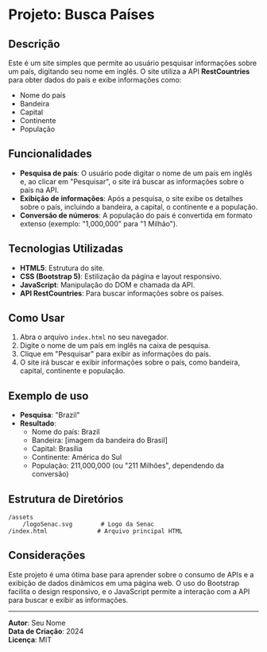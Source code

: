 
# Projeto: Busca Países

## Descrição

Este é um site simples que permite ao usuário pesquisar informações sobre um país, digitando seu nome em inglês. O site utiliza a API **RestCountries** para obter dados do país e exibe informações como:

- Nome do país
- Bandeira
- Capital
- Continente
- População

## Funcionalidades

- **Pesquisa de país**: O usuário pode digitar o nome de um país em inglês e, ao clicar em "Pesquisar", o site irá buscar as informações sobre o país na API.
- **Exibição de informações**: Após a pesquisa, o site exibe os detalhes sobre o país, incluindo a bandeira, a capital, o continente e a população.
- **Conversão de números**: A população do país é convertida em formato extenso (exemplo: "1,000,000" para "1 Milhão").

## Tecnologias Utilizadas

- **HTML5**: Estrutura do site.
- **CSS (Bootstrap 5)**: Estilização da página e layout responsivo.
- **JavaScript**: Manipulação do DOM e chamada da API.
- **API RestCountries**: Para buscar informações sobre os países.

## Como Usar

1. Abra o arquivo `index.html` no seu navegador.
2. Digite o nome de um país em inglês na caixa de pesquisa.
3. Clique em "Pesquisar" para exibir as informações do país.
4. O site irá buscar e exibir informações sobre o país, como bandeira, capital, continente e população.

## Exemplo de uso

- **Pesquisa**: "Brazil"
- **Resultado**:
    - Nome do país: Brazil
    - Bandeira: [imagem da bandeira do Brasil]
    - Capital: Brasília
    - Continente: América do Sul
    - População: 211,000,000 (ou "211 Milhões", dependendo da conversão)

## Estrutura de Diretórios

```
/assets
    /logoSenac.svg        # Logo da Senac
/index.html              # Arquivo principal HTML
```

## Considerações

Este projeto é uma ótima base para aprender sobre o consumo de APIs e a exibição de dados dinâmicos em uma página web. O uso do Bootstrap facilita o design responsivo, e o JavaScript permite a interação com a API para buscar e exibir as informações.

---

**Autor**: Seu Nome  
**Data de Criação**: 2024  
**Licença**: MIT
